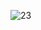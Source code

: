 ![23](https://user-images.githubusercontent.com/3261849/188996267-dad8f477-172b-4b45-a150-1d4c39534f8b.png)
